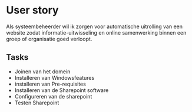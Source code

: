 # User story

Als systeembeheerder wil ik zorgen voor automatische uitrolling van een website zodat informatie-uitwisseling en online samenwerking binnen een groep of organisatie goed verloopt.

## Tasks

- Joinen van het domein
- Installeren van Windowsfeatures 
- installeren van Pre-requisites
- Installeren van de Sharepoint software
- Configureren van de sharepoint
- Testen Sharepoint